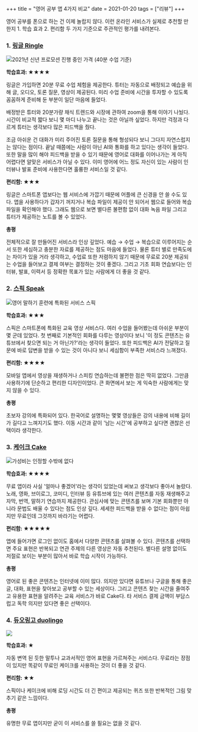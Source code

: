 +++
title = "영어 공부 앱 4가지 비교"
date = 2021-01-20
tags = ["리뷰"]
+++

영어 공부를 폰으로 하는 건 이제 놀랍지 않다. 이런 온라인 서비스가 실제로 추천할 만한지 1. 학습 효과 2. 편리함 두 가지 기준으로 주관적인 평가를 내려본다.

### 1. [링글 Ringle](https://www.ringleplus.com/ko/student/landing/home)

![](https://img1.daumcdn.net/thumb/R1280x0.fjpg/?fname=http%3A//t1.daumcdn.net/brunch/service/user/1Zjd/image/mrzjEL7RXtk2vh3GUP_WeFPmhDk.PNG)2021년 신년 프로모션 진행 중인 가격 (40분 수업 기준)

**학습효과: ★★★★**

링글은 가입하면 20분 무료 수업 체험을 제공한다. 튜터는 자동으로 배정되고 예습을 위해 글, 오디오, 토론 질문, 영상이 제공된다. 미리 수업 준비에 시간을 투자할 수 있도록 꼼꼼하게 준비해 둔 부분이 일단 마음에 들었다.

배정받은 튜터와 20분가량 채식 트렌드와 시장에 관하여 zoom을 통해 이야기 나눴다. 시간이 비교적 짧다 보니 몇 마디 나누고 끝나는 것은 아닐까 싶었다. 하지만 걱정과 다르게 튜터는 생각보다 많은 피드백을 줬다.

조금 아쉬운 건 대화가 미리 주어진 토론 질문을 통해 형성되다 보니 그다지 자연스럽지는 않다는 점이다. 끝날 때쯤에는 사람이 아닌 AI와 통화를 하고 있다는 생각이 들었다. 또한 말을 많이 해야 피드백을 받을 수 있기 때문에 영어로 대화를 이어나가는 게 아직 어렵다면 알맞은 서비스가 아닐 수 있다. 이미 영어에 어느 정도 자신이 있는 사람이 인터뷰나 발표 준비에 사용한다면 훌륭한 서비스일 것 같다.

**편리함: ★★★**

링글은 스마트폰 앱보다는 웹 서비스에 가깝기 때문에 어플에 큰 신경을 안 쓸 수도 있다. 앱을 사용하다가 갑자기 꺼지거나 복습 파일이 제공이 안 되어서 웹으로 들어와 복습 파일을 확인해야 했다. 그래도 웹으로 보면 별다른 불편함 없이 대화 녹음 파일 그리고 튜터가 제공하는 노트를 볼 수 있었다.

**총평**

전체적으로 잘 만들어진 서비스라 인상 깊었다. 예습 → 수업 → 복습으로 이루어지는 순서 또한 세심하고 충분한 자료를 제공하는 점도 마음에 들었다. 물론 튜터 별로 만족도에는 차이가 있을 거라 생각하고, 수업료 또한 저렴하지 않기 때문에 무료로 20분 제공되는 수업을 들어보고 결제 여부는 결정하는 것이 좋겠다. 그리고 기초 회화 연습보다는 인터뷰, 발표, 이력서 등 정확한 목표가 있는 사람에게 더 좋을 것 같다.

### 2. [스픽 Speak](https://www.usespeak.com/?kr=true)

![](https://img1.daumcdn.net/thumb/R1280x0.fjpg/?fname=http%3A//t1.daumcdn.net/brunch/service/user/1Zjd/image/JqnW0Y-pqDhK6b2SNZTWRhh2zQY.PNG)영어 말하기 훈련에 특화된 서비스 스픽

**학습효과: ★★★**

스픽은 스마트폰에 특화된 교육 영상 서비스다. 여러 수업을 들어봤는데 아쉬운 부분이 몇 군데 있었다. 첫 번째로 기본적인 회화를 다루는 영상이다 보니 '이 정도 콘텐츠는 유튜브에서 찾으면 되는 거 아닌가?'라는 생각이 들었다. 또한 피드백은 AI가 전달하고 질문에 바로 답변을 받을 수 있는 것이 아니다 보니 세심함이 부족한 서비스라 느껴졌다.

**편리함: ★★★★**

모바일 앱에서 영상을 재생하거나 스피킹 연습하는데 불편한 점은 딱히 없었다. 그만큼 사용하기에 단순하고 편리한 디자인이었다. 큰 화면에서 보는 게 익숙한 사람에게는 맞지 않을 수 있다.

**총평**

초보자 강의에 특화되어 있다. 한국어로 설명하는 몇몇 영상들은 강의 내용에 비해 길이가 길다고 느껴지기도 했다. 이동 시간과 같이 '남는 시간'에 공부하고 싶다면 괜찮은 선택이라 생각한다.

### 3. [케이크 Cake](https://mycake.me/?locale=ko)

![](https://img1.daumcdn.net/thumb/R1280x0.fjpg/?fname=http%3A//t1.daumcdn.net/brunch/service/user/1Zjd/image/gsTzVSkeRn-jK6r85sHc3K1IUMQ.PNG)가성비는 인정할 수밖에 없다

**학습효과: ★★★★**

무료 앱이라 사실 '얼마나 좋겠어'라는 생각이 있었는데 써보고 생각보다 좋아서 놀랐다. 노래, 영화, 브이로그, 코미디, 인터뷰 등 유튜브에 있는 여러 콘텐츠를 자동 재생해주고 자막, 번역, 말하기 연습까지 제공한다. 관심사에 맞는 콘텐츠를 보며 기본 회화뿐만 아니라 문법도 배울 수 있다는 점도 인상 깊다. 세세한 피드백을 받을 수 없다는 점이 아쉽지만 무료인데 그것까지 바라기는 어렵다.

**편리함: ★★★★★**

앱에 들어가면 로그인 없이도 홈에서 다양한 콘텐츠를 살펴볼 수 있다. 콘텐츠를 선택하면 주요 표현은 반복되고 연관 주제의 다른 영상은 자동 추천된다. 별다른 설명 없이도 저절로 보이는 부분이 많아서 바로 학습 시작이 가능하다.

**총평**

영어로 된 좋은 콘텐츠는 인터넷에 이미 많다. 의지만 있다면 유튜브나 구글을 통해 좋은 글, 대화, 표현을 찾아보고 공부할 수 있는 세상이다. 그리고 콘텐츠 찾는 시간을 줄여주고 유용한 표현을 알려주는 교육 서비스가 바로 Cake다. 타 서비스 결제 금액이 부담스럽고 독학 의지만 있다면 좋은 선택이다.

### 4. [듀오링고 duolingo](https://ko.duolingo.com/)

![](https://img1.daumcdn.net/thumb/R1280x0.fjpg/?fname=http%3A//t1.daumcdn.net/brunch/service/user/1Zjd/image/jiQSMmo_nkmOT5uL50Paw5r9gbk.PNG)

**학습효과: ★**

자동 변역 된 듯한 말투나 교과서적인 영어 표현을 가르쳐주는 서비스다. 무료라는 장점이 있지만 똑같이 무료인 케이크를 사용하는 것이 더 좋을 것 같다.

**편리함: ★★**

스픽이나 케이크에 비해 로딩 시간도 더 긴 편이고 제공되는 퀴즈 또한 반복적인 그림 맞추기 같은 느낌이다.

**총평**

유명한 무료 앱이지만 굳이 이 서비스를 쓸 필요는 없을 것 같다.